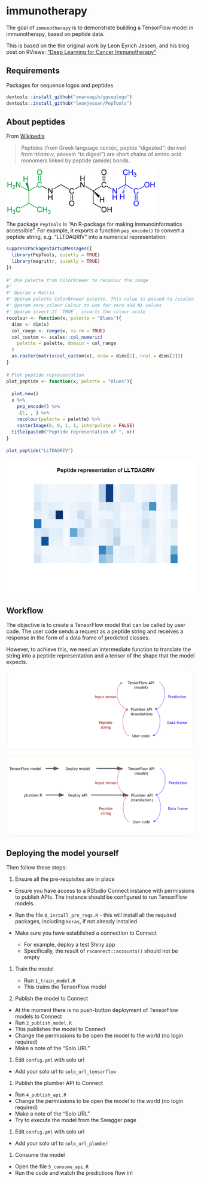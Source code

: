 
<!-- README.md is generated from README.Rmd. Please edit that file -->

# immunotherapy

<!-- badges: start -->

<!-- badges: end -->

The goal of `immunotherapy` is to demonstrate building a TensorFlow
model in immunotherapy, based on peptide data.

This is based on the the original work by Leon Eyrich Jessen, and his
blog post on RViews: [“Deep Learning for Cancer
Immunotherapy”](https://blogs.rstudio.com/tensorflow/posts/2018-01-29-dl-for-cancer-immunotherapy/)

## Requirements

Packages for sequence logos and peptides

``` r
devtools::install_github("omarwagih/ggseqlogo")
devtools::install_github("leonjessen/PepTools")
```

## About peptides

From [Wikipedia](https://en.wikipedia.org/wiki/Peptide)

> Peptides (from Greek language πεπτός, peptós “digested”; derived from
> πέσσειν, péssein “to digest”) are short chains of amino acid monomers
> linked by peptide (amide) bonds.

<img src="inst/images/tetrapeptide_formula_wikipedia.png" width="400px" />

The package `PepTools` is “An R-package for making immunoinformatics
accessible”. For example, it exports a function `pep_encode()` to
convert a peptide string, e.g. “LLTDAQRIV” into a numerical
representation:

``` r
suppressPackageStartupMessages({
  library(PepTools, quietly = TRUE)
  library(magrittr, quietly = TRUE)
})

#' Use palette from ColorBrewer to recolour the image
#'
#' @param x Matrix
#' @param palette ColorBrewer palette. This value is passed to [scales::col_numeric()]
#' @param zero_colour Colour to use for zero and NA values
#' @param invert If `TRUE`, inverts the colour scale
recolour <- function(x, palette = "Blues"){
  dims <- dim(x)
  col_range <- range(x, na.rm = TRUE)
  col_custom <- scales::col_numeric(
    palette = palette, domain = col_range
  )
  as.raster(matrix(col_custom(x), nrow = dims[1], ncol = dims[2]))
}

# Plot peptide representation
plot_peptide <- function(x, palette = "Blues"){
  
  plot.new()
  x %>% 
    pep_encode() %>%
    .[1, , ] %>% 
    recolour(palette = palette) %>% 
    rasterImage(0, 0, 1, 1, interpolate = FALSE)
  title(paste0("Peptide representation of ", x))
}

plot_peptide("LLTDAQRIV")
```

![](README_files/figure-gfm/unnamed-chunk-2-1.png)<!-- -->

## Workflow

The objective is to create a TensorFlow model that can be called by user
code. The user code sends a request as a peptide string and receives a
response in the form of a data frame of predicted classes.

However, to achieve this, we need an intermediate function to translate
the string into a peptide representation and a tensor of the shape that
the model expects.

![](inst/images/workflow_objective.png)

![](inst/images/workflow_deployment.png)

## Deploying the model yourself

Then follow these steps:

1.  Ensure all the pre-requisites are in place

<!-- end list -->

  - Ensure you have access to a RStudio Connect instance with
    permissions to publish APIs. The instance should be configured to
    run TensorFlow models.

  - Run the file `0_install_pre_reqs.R` - this will install all the
    required packages, including `keras`, if not already installed.

  - Make sure you have established a connection to Connect
    
      - For example, deploy a test Shiny app
      - Specifically, the result of `rsconnect::accounts()` should not
        be empty

<!-- end list -->

1.  Train the model
    
      - Run `1_train_model.R`
      - This trains the TensorFlow model

2.  Publish the model to Connect

<!-- end list -->

  - At the moment there is no push-button deployment of TensorFlow
    models to Connect
  - Run `2_publish_model.R`
  - This publishes the model to Connect
  - Change the permissions to be open the model to the world (no login
    required)
  - Make a note of the “Solo URL”

<!-- end list -->

1.  Edit `config.yml` with solo url

<!-- end list -->

  - Add your solo url to `solo_url_tensorflow`

<!-- end list -->

1.  Publish the plumber API to Connect

<!-- end list -->

  - Run `4_publish_api.R`
  - Change the permissions to be open the model to the world (no login
    required)
  - Make a note of the “Solo URL”
  - Try to execute the model from the Swagger page

<!-- end list -->

1.  Edit `config.yml` with solo url

<!-- end list -->

  - Add your solo url to `solo_url_plumber`

<!-- end list -->

1.  Consume the model

<!-- end list -->

  - Open the file `5_consume_api.R`
  - Run the code and watch the predictions flow in\!
